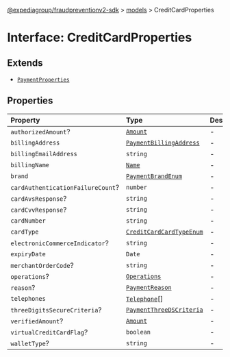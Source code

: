 [@expediagroup/fraudpreventionv2-sdk](../../index.md) > [models](../index.md) > CreditCardProperties

# Interface: CreditCardProperties

## Extends

- [`PaymentProperties`](PaymentProperties.md)

## Properties

| Property | Type | Description | Inheritance | Source |
| :------ | :------ | :------ | :------ | :------ |
| `authorizedAmount`? | [`Amount`](../classes/Amount.md) | - | [`PaymentProperties`](PaymentProperties.md).`authorizedAmount` | models/Payment.ts:159 |
| `billingAddress` | [`PaymentBillingAddress`](../classes/PaymentBillingAddress.md) | - | [`PaymentProperties`](PaymentProperties.md).`billingAddress` | models/Payment.ts:157 |
| `billingEmailAddress` | `string` | - | [`PaymentProperties`](PaymentProperties.md).`billingEmailAddress` | models/Payment.ts:158 |
| `billingName` | [`Name`](../classes/Name.md) | - | [`PaymentProperties`](PaymentProperties.md).`billingName` | models/Payment.ts:156 |
| `brand` | [`PaymentBrandEnum`](../type-aliases/PaymentBrandEnum.md) | - | [`PaymentProperties`](PaymentProperties.md).`brand` | models/Payment.ts:154 |
| `cardAuthenticationFailureCount`? | `number` | - | - | models/CreditCard.ts:144 |
| `cardAvsResponse`? | `string` | - | - | models/CreditCard.ts:140 |
| `cardCvvResponse`? | `string` | - | - | models/CreditCard.ts:141 |
| `cardNumber` | `string` | - | - | models/CreditCard.ts:135 |
| `cardType` | [`CreditCardCardTypeEnum`](../type-aliases/CreditCardCardTypeEnum.md) | - | - | models/CreditCard.ts:134 |
| `electronicCommerceIndicator`? | `string` | - | - | models/CreditCard.ts:137 |
| `expiryDate` | `Date` | - | - | models/CreditCard.ts:136 |
| `merchantOrderCode`? | `string` | - | - | models/CreditCard.ts:143 |
| `operations`? | [`Operations`](../classes/Operations.md) | - | [`PaymentProperties`](PaymentProperties.md).`operations` | models/Payment.ts:162 |
| `reason`? | [`PaymentReason`](../type-aliases/PaymentReason.md) | - | [`PaymentProperties`](PaymentProperties.md).`reason` | models/Payment.ts:155 |
| `telephones` | [`Telephone`](../classes/Telephone.md)[] | - | - | models/CreditCard.ts:142 |
| `threeDigitsSecureCriteria`? | [`PaymentThreeDSCriteria`](../classes/PaymentThreeDSCriteria.md) | - | [`PaymentProperties`](PaymentProperties.md).`threeDigitsSecureCriteria` | models/Payment.ts:161 |
| `verifiedAmount`? | [`Amount`](../classes/Amount.md) | - | [`PaymentProperties`](PaymentProperties.md).`verifiedAmount` | models/Payment.ts:160 |
| `virtualCreditCardFlag`? | `boolean` | - | - | models/CreditCard.ts:138 |
| `walletType`? | `string` | - | - | models/CreditCard.ts:139 |
